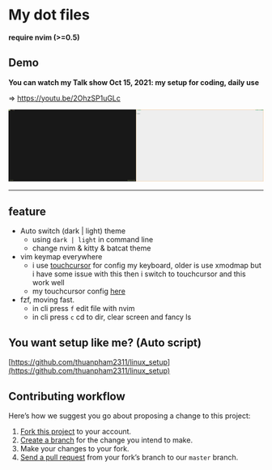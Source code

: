 # My dot files

**require nvim (>=0.5)**

## Demo

**You can watch my Talk show Oct 15, 2021: my setup for coding, daily use**

⇒ <https://youtu.be/2OhzSP1uGLc>

<img src="./img/dotfiles.gif" width="50%" height="50%"><img src="./img/light.gif" width="50%" height="50%">

---

## feature

- Auto switch (dark | light) theme
    * using `dark | light` in command line
    * change nvim & kitty & batcat theme
- vim keymap everywhere
    * i use [touchcursor](https://github.com/donniebreve/touchcursor-linux) for config my keyboard, older is use xmodmap but i have some issue with this then i switch to touchcursor and this work well
    * my touchcursor config [here](https://github.com/thuanpham2311/dotfiles/blob/master/touchcursor/touchcursor.conf)
- fzf, moving fast.
    * in cli press `f` edit file with nvim
    * in cli press `c` cd to dir, clear screen and fancy ls

## You want setup like me? (Auto script)

[https://github.com/thuanpham2311/linux_setup](https://github.com/thuanpham2311/linux_setup)

## Contributing workflow

Here’s how we suggest you go about proposing a change to this project:

1. [Fork this project][fork] to your account.
2. [Create a branch][branch] for the change you intend to make.
3. Make your changes to your fork.
4. [Send a pull request][pr] from your fork’s branch to our `master` branch.

[fork]: https://help.github.com/articles/fork-a-repo/
[branch]: https://help.github.com/articles/creating-and-deleting-branches-within-your-repository
[pr]: https://help.github.com/articles/using-pull-requests/
